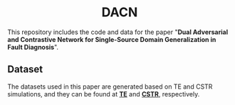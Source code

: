 <div align="center">
<h1>DACN</h1>
</div>


This repository includes the code and data for the paper "**Dual Adversarial and Contrastive Network for Single-Source Domain Generalization in Fault Diagnosis**".
## Dataset
The datasets used in this paper are generated based on TE and CSTR simulations, and they can be found at [**TE**](https://github.com/Lichen0102/Multi-mode-Fault-Diagnosis-Datasets-with-TE-process/) and [**CSTR**](https://www.mathworks.com/matlabcentral/fileexchange/66189-feedback-controlled-cstr-process-for-fault-simulation/), respectively.

